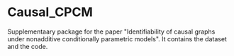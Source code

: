 # Causal_CPCM
Supplementaary package for the paper "Identifiability of causal graphs under nonadditive conditionally parametric models". It contains the dataset and the code. 

